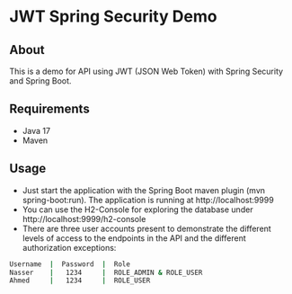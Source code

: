 # JWT Spring Security Demo

## About
This is a demo for API using JWT (JSON Web Token) with Spring Security and Spring Boot.

## Requirements
  - Java 17
  - Maven
## Usage
- Just start the application with the Spring Boot maven plugin (mvn spring-boot:run). The application is running at http://localhost:9999
- You can use the H2-Console for exploring the database under http://localhost:9999/h2-console
- There are three user accounts present to demonstrate the different levels of access to the endpoints in the API and the different authorization exceptions:
```bash
Username  |  Password  |  Role
Nasser    |   1234     |  ROLE_ADMIN & ROLE_USER
Ahmed     |   1234     |  ROLE_USER
```
